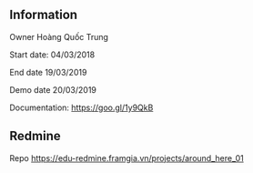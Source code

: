 ## Information
Owner	             Hoàng Quốc Trung

Start date: 	     04/03/2018 

End date	         19/03/2019 

Demo date	         20/03/2019 

Documentation:     https://goo.gl/1y9QkB

## Redmine
Repo               https://edu-redmine.framgia.vn/projects/around_here_01
